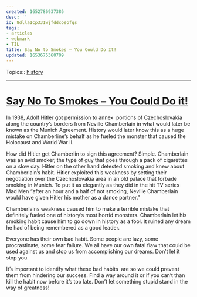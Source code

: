 ```yaml
---
created: 1652786937386
desc: ''
id: 8dlla1cp331wjfddcosofqs
tags:
- articles
- webmark
- TIL
title: Say No to Smokes – You Could Do It!
updated: 1653675360709
---
```

   
Topics::  [history](../../topics/history.md)   
   
   
---   
   
# [Say No To Smokes – You Could Do it!](https://blogs.baruch.cuny.edu/youcoulddoit/?p=105)   
   
In 1938, Adolf Hitler got permission to annex  portions of Czechoslovakia along the country’s borders from Neville Chamberlain in what would later be known as the Munich Agreement. History would later know this as a huge mistake on Chamberline’s behalf as he fueled the monster that caused the Holocaust and World War II.   
   
How did Hitler get Chamberlin to sign this agreement? Simple. Chamberlain was an avid smoker, the type of guy that goes through a pack of cigarettes on a slow day. Hitler on the other hand detested smoking and knew about Chamberlain’s habit. Hitler exploited this weakness by setting their negotiation over the Czechoslovakia area in an old palace that forbade smoking in Munich. To put it as elegantly as they did in the hit TV series Mad Men “after an hour and a half of not smoking, Neville Chamberlain would have given Hitler his mother as a dance partner.”   
   
Chamberlains weakness caused him to make a terrible mistake that definitely fueled one of history’s most horrid monsters. Chamberlain let his smoking habit cause him to go down in history as a fool. It ruined any dream he had of being remembered as a good leader.   
   
Everyone has their own bad habit. Some people are lazy, some procrastinate, some fear failure. We all have our own fatal flaw that could be used against us and stop us from accomplishing our dreams. Don’t let it stop you.   
   
It’s important to identify what these bad habits  are so we could prevent them from hindering our success. Find a way around it or if you can’t than kill the habit now before it’s too late. Don’t let something stupid stand in the way of greatness!